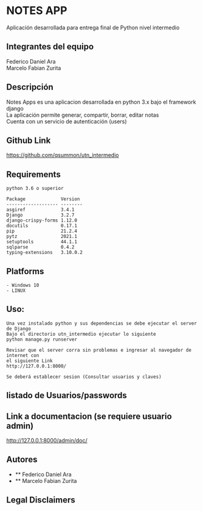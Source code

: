 # NOTES APP
Aplicación desarrollada para entrega final de Python nivel intermedio  

## Integrantes del equipo
Federico Daniel Ara  
Marcelo Fabian Zurita  

## Descripción
Notes Apps es una aplicacion desarrollada en python 3.x bajo el framework django  
La aplicación permite generar, compartir, borrar, editar notas  
Cuenta con un servicio de autenticación (users)  

## Github Link
https://github.com/qsummon/utn_intermedio

## Requirements
```
python 3.6 o superior  

Package             Version  
------------------- --------
asgiref             3.4.1
Django              3.2.7
django-crispy-forms 1.12.0
docutils            0.17.1
pip                 21.2.4
pytz                2021.1
setuptools          44.1.1
sqlparse            0.4.2
typing-extensions   3.10.0.2
```

## Platforms
```
- Windows 10
- LINUX
```
## Uso:
```
Una vez instalado python y sus dependencias se debe ejecutar el server de Django
Bajo el directorio utn_intermedio ejecutar lo siguiente
python manage.py runserver

Revisar que el server corra sin problemas e ingresar al navegador de internet con
el siguiente Link
http://127.0.0.1:8000/

Se deberá establecer sesion (Consultar usuarios y claves)
```
## listado de Usuarios/passwords

## Link a documentacion (se requiere usuario admin)
http://127.0.0.1:8000/admin/doc/

## Autores
* ** Federico Daniel Ara
* ** Marcelo Fabian Zurita


## Legal Disclaimers
